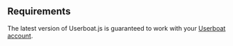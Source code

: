 ## Requirements

The latest version of Userboat.js is guaranteed to work with your [Userboat account](https://app.userboat.com).